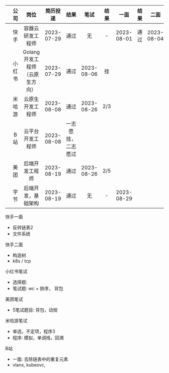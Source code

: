 

|       |  公司  |              岗位              |  简历投递  |        结果        |    笔试    | 结果  |    一面    | 结果  |    二面    | 结果  |
| :---: | :----: | :----------------------------: | :--------: | :----------------: | :--------: | :---: | :--------: | :---: | :--------: | :---: |
|       |  快手  |        容器云研发工程师        | 2023-07-29 |        通过        |     无     |   -   | 2023-08-01 | 通过  | 2023-08-04 |  挂   |
|       | 小红书 | Golang开发工程师（云原生方向） | 2023-07-29 |        通过        | 2023-08-06 |  挂   |            |       |            |
|       | 米哈游 |        云原生开发工程师        | 2023-08-08 |        通过        | 2023-08-26 |  2/3  |            |       |            |
|       |  B站   |        云平台开发工程师        | 2023-08-08 | 一志愿挂，二志愿过 |            |       |            |       |            |
|       |  美团  |         后端开发工程师         | 2023-08-19 |        通过        | 2023-08-26 |  2/5  |            |       |            |
|       |  字节  |       后端开发，基础架构       | 2023-08-19 |        通过        |     无     |   -   | 2023-08-29 |       |            |

快手一面
- 反转链表2 
- 文件系统

快手二面
- 构造树
- k8s / tcp


小红书笔试
- 选择题: 
- 笔试题: wc + 排序， 背包

美团笔试
- 5笔试题目: 背包，动规

米哈游笔试
- 单选，不定项，程序3
- 程序: 模拟，单调栈，回溯

B站
- 一面: 去除链表中的重复元素
- vlanx, kubeovc, 
